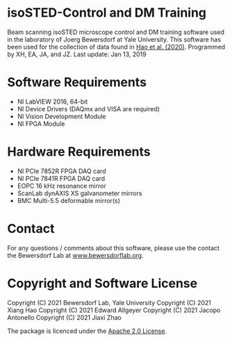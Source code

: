 # isoSTED-Control and DM Training
Beam scanning isoSTED microscope control and DM training software used in the laboratory of Joerg Bewersdorf at Yale University. This software has been used for the collection of data found in [Hao et al. (2020)](https://doi.org/10.1101/2020.11.25.398958). Programmed by XH, EA, JA, and JZ. Last update: Jan 13, 2019

# Software Requirements
* NI LabVIEW 2016, 64-bit
* NI Device Drivers (DAQmx and VISA are required)
* NI Vision Development Module
* NI FPGA Module

# Hardware Requirements
* NI PCIe 7852R FPGA DAQ card
* NI PCIe 7841R FPGA DAQ card
* EOPC 16 kHz resonance mirror
* ScanLab dynAXIS XS galvanometer mirrors
* BMC Multi-5.5 deformable mirror(s)

# Contact
For any questions / comments about this software, please use the contact the Bewersdorf Lab at www.bewersdorflab.org.

# Copyright and Software License
Copyright (C) 2021 Bewersdorf Lab, Yale University
Copyright (C) 2021 Xiang Hao
Copyright (C) 2021 Edward Allgeyer
Copyright (C) 2021 Jacopo Antonello
Copyright (C) 2021 Jiaxi Zhao

The package is licenced under the [Apache 2.0 License](https://www.apache.org/licenses/LICENSE-2.0).
